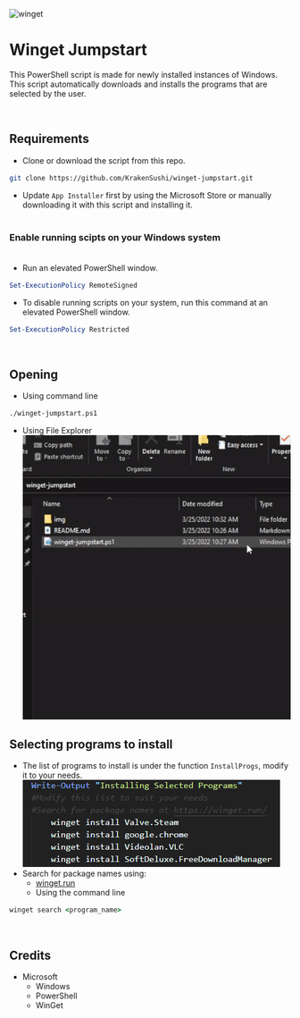 <img src="https://store-images.s-microsoft.com/image/apps.33061.13510798887475206.34a5b1cc-aab2-4ec5-ac80-54aecc0eb29a.fb80a0d9-dd99-4cfc-92c3-e937dd0dc5c9?mode=scale&q=90&h=200&w=200&background=%230078d7" alt="winget" width=100px><br>
# Winget Jumpstart


This PowerShell script is made for newly installed instances of Windows. This script automatically downloads and installs the programs that are selected by the user.

<br>

## Requirements

* Clone or download the script  from this repo.
```zsh
git clone https://github.com/KrakenSushi/winget-jumpstart.git
``` 
* Update `App Installer` first by using the Microsoft Store or manually downloading it with this script and installing it.<br><br>
  
 ### Enable running scipts on your Windows system<br><br>
* Run an elevated PowerShell window.
```powershell
Set-ExecutionPolicy RemoteSigned
```
* To disable running scripts on your system, run this command at an elevated PowerShell window.
```powershell
Set-ExecutionPolicy Restricted
```
<br>

## Opening

* Using command line<br>
```sh
./winget-jumpstart.ps1
```

* Using File Explorer<br>
![Open](img/open.gif)

## Selecting programs to install 

* The list of programs to install is under the function `InstallProgs`, modify it to your needs. 
  ![List](img/list.png)
* Search for package names using:
  * [winget.run](https://winget.run/) 
  * Using the command line
```cmd
winget search <program_name> 
```
<br>

## Credits
* Microsoft 
  * Windows
  * PowerShell
  * WinGet 
  